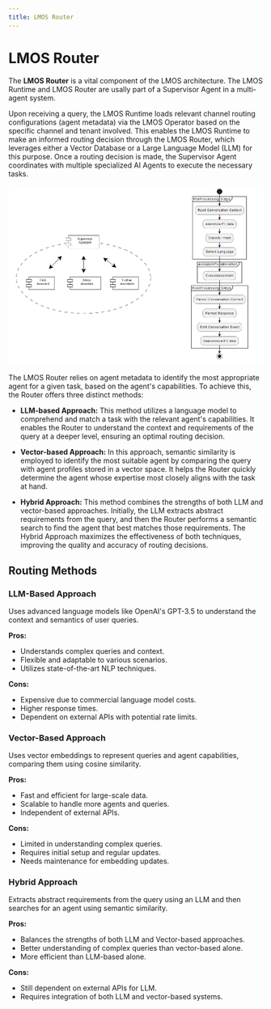 ```yaml
---
title: LMOS Router
---
```


# LMOS Router

The **LMOS Router** is a vital component of the LMOS architecture. The LMOS Runtime and LMOS Router are usally part of a Supervisor Agent in a multi-agent system.

Upon receiving a query, the LMOS Runtime loads relevant channel routing configurations (agent metadata) via the LMOS Operator based on the specific channel and tenant involved. This enables the LMOS Runtime to make an informed routing decision through the LMOS Router, which leverages either a Vector Database or a Large Language Model (LLM) for this purpose. Once a routing decision is made, the Supervisor Agent coordinates with multiple specialized AI Agents to execute the necessary tasks.

![LMOS Router](/img/supervisor_agent.png)

The LMOS Router relies on agent metadata to identify the most appropriate agent for a given task, based on the agent's capabilities. To achieve this, the Router offers three distinct methods:

- **LLM-based Approach:** This method utilizes a language model to comprehend and match a task with the relevant agent's capabilities. It enables the Router to understand the context and requirements of the query at a deeper level, ensuring an optimal routing decision.
  
- **Vector-based Approach:** In this approach, semantic similarity is employed to identify the most suitable agent by comparing the query with agent profiles stored in a vector space. It helps the Router quickly determine the agent whose expertise most closely aligns with the task at hand.
  
- **Hybrid Approach:** This method combines the strengths of both LLM and vector-based approaches. Initially, the LLM extracts abstract requirements from the query, and then the Router performs a semantic search to find the agent that best matches those requirements. The Hybrid Approach maximizes the effectiveness of both techniques, improving the quality and accuracy of routing decisions.

## Routing Methods

### LLM-Based Approach

Uses advanced language models like OpenAI's GPT-3.5 to understand the context and semantics of user queries.

**Pros:**
- Understands complex queries and context.
- Flexible and adaptable to various scenarios.
- Utilizes state-of-the-art NLP techniques.

**Cons:**
- Expensive due to commercial language model costs.
- Higher response times.
- Dependent on external APIs with potential rate limits.

### Vector-Based Approach

Uses vector embeddings to represent queries and agent capabilities, comparing them using cosine similarity.

**Pros:**
- Fast and efficient for large-scale data.
- Scalable to handle more agents and queries.
- Independent of external APIs.

**Cons:**
- Limited in understanding complex queries.
- Requires initial setup and regular updates.
- Needs maintenance for embedding updates.

### Hybrid Approach

Extracts abstract requirements from the query using an LLM and then searches for an agent using semantic similarity.

**Pros:**
- Balances the strengths of both LLM and Vector-based approaches.
- Better understanding of complex queries than vector-based alone.
- More efficient than LLM-based alone.

**Cons:**
- Still dependent on external APIs for LLM.
- Requires integration of both LLM and vector-based systems.
